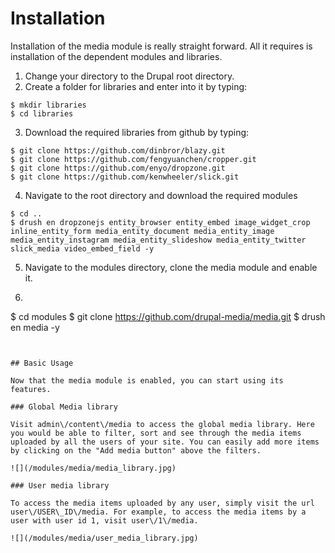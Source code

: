 # Installation

Installation of the media module is really straight forward. All it requires is installation of the dependent modules and libraries. 

1. Change your directory to the Drupal root directory.
2. Create a folder for libraries and enter into it by typing:
  ```
  $ mkdir libraries
  $ cd libraries
  ```

3. Download the required libraries from github by typing:

  ```
  $ git clone https://github.com/dinbror/blazy.git
  $ git clone https://github.com/fengyuanchen/cropper.git
  $ git clone https://github.com/enyo/dropzone.git
  $ git clone https://github.com/kenwheeler/slick.git
  ```

4. Navigate to the root directory and download the required modules
  ```
  $ cd ..
  $ drush en dropzonejs entity_browser entity_embed image_widget_crop inline_entity_form media_entity_document media_entity_image media_entity_instagram media_entity_slideshow media_entity_twitter slick_media video_embed_field -y  
  ```

5. Navigate to the modules directory, clone the media module and enable it.

6. ```
  $ cd modules
  $ git clone https://github.com/drupal-media/media.git
  $ drush en media -y
  ```


## Basic Usage

Now that the media module is enabled, you can start using its features.

### Global Media library

Visit admin\/content\/media to access the global media library. Here you would be able to filter, sort and see through the media items uploaded by all the users of your site. You can easily add more items by clicking on the "Add media button" above the filters.

![](/modules/media/media_library.jpg)

### User media library

To access the media items uploaded by any user, simply visit the url user\/USER\_ID\/media. For example, to access the media items by a user with user id 1, visit user\/1\/media.

![](/modules/media/user_media_library.jpg)





